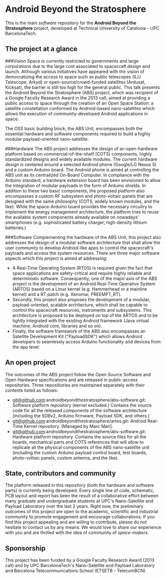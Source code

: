 Android Beyond the Stratosphere
====================================================================================================

This is the main *software* repository for the **Android Beyond the Stratosphere** project, 
developed at Technical University of Catalonia - UPC BarcelonaTech.

The project at a glance
----------------------------------------------------------------------------------------------------
###Vision
Space is currently restricted to governments and large corporations due to the large cost associated 
to spacecraft design and launch. Although various initiatives have appeared with the vision of 
democratizing the access to space such as public telescopes (ILU Telescope, Arkyd) or 
open-source/crowd-funded satellites (Ardusat, Kicksat), the barrier is still too high for the 
general public. This talk presents the Android Beyond the Stratosphere (ABS) project, which was 
recipient of a Google Faculty Research Award in the 2013 call, aimed at providing a public access to 
space through the creation of an Open Space Station: a satellite constellation conformed by 
Android-based nano-satellites which allows the execution of community-developed Android applications 
in space. 

The OSS basic building block, the ABS Unit, encompasses both the essential hardware and software 
components required to build a highly modular payload-oriented nano-satellite.

###Hardware
The ABS project addresses the design of an open-hardware platform based on commercial-of-the-shelf 
(COTS) components, highly standardized designs and widely available modules. The current hardware 
design is centered around a selected Android phone (Google/LG Nexus 5) and a custom Arduino board. 
The Android phone is aimed at controlling the ABS unit as its centralized On-Board Computer. In 
compliance with the Arduino standard, a hardware extension board has been envisioned to allow the 
integration of modular payloads in the form of Arduino shields. In addition to these two basic 
components, the proposed platform also encompasses a custom RF subsystem and photo-voltaic panels 
that are designed with the same philosophy (COTS, widely known modules, and the like). While the 
space-Arduino board provides the necessary circuitry to implement the energy management 
architecture, the platform tries to reuse the available system components already available on 
nowadays' smartphones (e.g. sophisticated battery charger, high-density lithium batteries.)

###Software 
Complementing the hardware of the ABS Unit, this project also addresses the design of a modular 
software architecture that shall allow the user community to develop Android-like apps to control 
the spacecraft's payloads and access the system resources. There are three major software aspects 
which this project is aimed at addressing:

- A Real-Time Operating System (RTOS) is required given the fact that space applications are 
  safety-critical and require highly reliable and deterministic software. Consequently, one of the 
  major axis of the ABS project is the development of an Android Real-Time Operative System (ARTOS) 
  based on a Linux kernel (e.g. Hammerhead or a mainline kernel) and a RT patch (e.g. Xenomai, 
  PREEMPT_RT). 
- Secondly, this project also proposes the development of a modular, payload-oriented, scalable 
  architecture, which shall be capable to control the spacecraft resources, instruments and 
  subsystems. This architecture is proposed to be deployed on top of the ARTOS and to be tightly 
  integrated with the existing Android framework (Java virtual machine, Android core, libraries and 
  so on).
- Finally, the software framework of the ABS also encompasses an Satellite Development Kit 
  ("PayloadSDK") which allows Android developers to seamlessly access Arduino functionality and 
  devices from the app level. 

An open project
----------------------------------------------------------------------------------------------------
The outcomes of the ABS project follow the Open Source Software and Open Hardware specifications and
are released in public-access repositories. Three repositiories are maintained separately with their
contents listed as follows:

- git@github.com:androidbeyondthestratosphere/abs-software.git: Software platform repository (kernel 
  excluded.) Contains the source code for all the released components of the software architecture 
  (including the SDBv2, Arduino firmware, Payload SDK, and others.)
- git@github.com:androidbeyondthestratosphere/artos.git: Android Real-Time Kernel repository. 
  [Managed by Marc Marí].
- git@github.com:androidbeyondthestratosphere/abs-software.git: Hardware platform repository. 
  Contains the source files for all the boards, mechanical parts and COTS references that will 
  allow to replicate all the physical components of the ABS nano-satellite unit (including the 
  custom Arduino payload control board, test boards, photo-voltaic panels, custom antenna, and the 
  like).


State, contributors and community
----------------------------------------------------------------------------------------------------
The platform released in this repository (both the hardware and software parts) is currently being 
developed. Every single line of code, schematic, PCB layout and report has been the result of a 
collaborative effort between many graduate and undergraduate students at UPC's
Nano-Satellite and Payload Laboratory over the last 2 years. Right now, the preliminary outcomes of 
this project are open to the academic, scientific and industrial community to promote engagement and 
encourage collaborations. If you find this project appealing and are willing to contribute, please
do not hesitate to contact us by any means. We would love to share our experience with you and are
thrilled with the idea of community of *space-makers*. 


Sponsorship
----------------------------------------------------------------------------------------------------
This project has been funded by a Google Faculty Research Award (2013 call) and by UPC 
BarcelonaTech's Nano-Satellite and Payload Laboratory and Barcelona Telecommunications 
School (ETSETB - TelecomBCN).
















